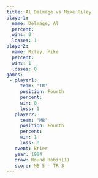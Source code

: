 ```yaml
---
title: Al Delmage vs Mike Riley
player1:           
  name: Delmage, Al
  percent:         
  wins: 0          
  losses: 1        
player2:           
  name: Riley, Mike
  percent:         
  wins: 1          
  losses: 0        
games:
 - player1:          
     team: 'TR'      
     position: Fourth
     percent:        
     win: 0          
     loss: 1         
   player2:          
     team: 'MB'      
     position: Fourth
     percent:        
     win: 1          
     loss: 0         
   event: Brier        
   year: 1984          
   draw: Round Robin(1)
   score: MB 5 - TR 3  
---
```

